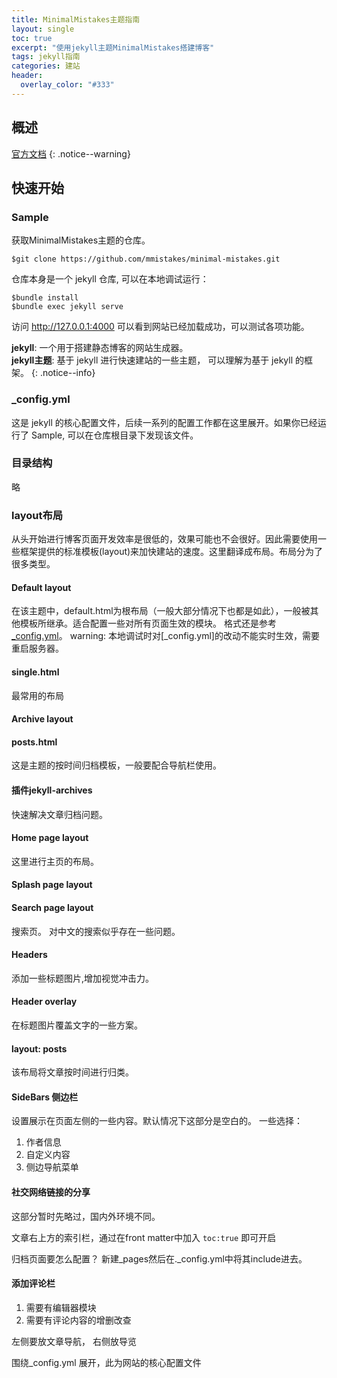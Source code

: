 ```yaml
---
title: MinimalMistakes主题指南
layout: single
toc: true
excerpt: "使用jekyll主题MinimalMistakes搭建博客"
tags: jekyll指南
categories: 建站
header:
  overlay_color: "#333"
---
```

## 概述
[官方文档](https://mmistakes.github.io/minimal-mistakes/docs/quick-start-guide/)
{: .notice--warning}

## 快速开始
### Sample
获取MinimalMistakes主题的仓库。
```
$git clone https://github.com/mmistakes/minimal-mistakes.git
```
仓库本身是一个 jekyll 仓库, 可以在本地调试运行：
```
$bundle install
$bundle exec jekyll serve
```
访问 http://127.0.0.1:4000 可以看到网站已经加载成功，可以测试各项功能。

**jekyll**: 一个用于搭建静态博客的网站生成器。<br>
**jekyll主题**: 基于 jekyll 进行快速建站的一些主题， 可以理解为基于 jekyll 的框架。
{: .notice--info}

### _config.yml
这是 jekyll 的核心配置文件，后续一系列的配置工作都在这里展开。如果你已经运行了 Sample, 可以在仓库根目录下发现该文件。

### 目录结构
略

### layout布局
从头开始进行博客页面开发效率是很低的，效果可能也不会很好。因此需要使用一些框架提供的标准模板(layout)来加快建站的速度。这里翻译成布局。布局分为了很多类型。
#### Default layout
在该主题中，default.html为根布局（一般大部分情况下也都是如此），一般被其他模板所继承。适合配置一些对所有页面生效的模块。
格式还是参考[_config.yml](https://github.com/mmistakes/minimal-mistakes/blob/master/_config.yml)。
warning: 本地调试时对[_config.yml]的改动不能实时生效，需要重启服务器。
#### single.html
最常用的布局
#### Archive layout

#### posts.html
这是主题的按时间归档模板，一般要配合导航栏使用。

#### 插件jekyll-archives
快速解决文章归档问题。

#### Home page layout
这里进行主页的布局。

#### Splash page layout

#### Search page layout
搜索页。 对中文的搜索似乎存在一些问题。

#### Headers
添加一些标题图片,增加视觉冲击力。
#### Header overlay
在标题图片覆盖文字的一些方案。

#### layout: posts
该布局将文章按时间进行归类。

#### SideBars 侧边栏
设置展示在页面左侧的一些内容。默认情况下这部分是空白的。
一些选择：
1. 作者信息
2. 自定义内容
3. 侧边导航菜单

#### 社交网络链接的分享
这部分暂时先略过，国内外环境不同。



文章右上方的索引栏，通过在front matter中加入 ```toc:true``` 即可开启


归档页面要怎么配置？
新建_pages然后在._config.yml中将其include进去。

#### 添加评论栏
1. 需要有编辑器模块
2. 需要有评论内容的增删改查


左侧要放文章导航， 右侧放导览


围绕_config.yml 展开，此为网站的核心配置文件